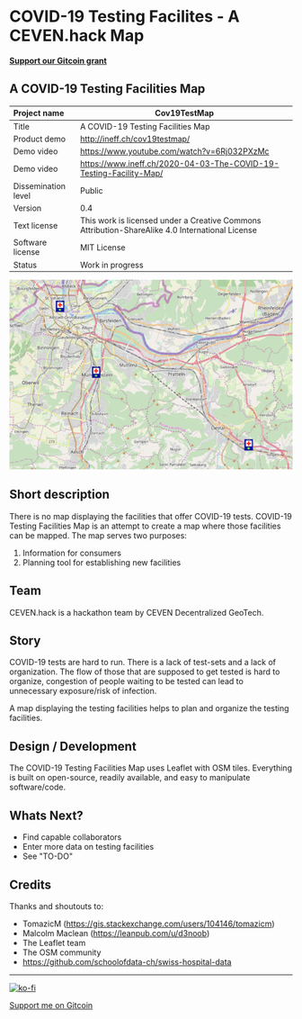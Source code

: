 # COVID-19 Testing Facilites - A CEVEN.hack Map

[**Support our Gitcoin grant**](https://gitcoin.co/grants/700/covid-19-testing-facilities-map)

## A COVID-19 Testing Facilities Map

| Project name        | Cov19TestMap                                                 |
| :------------------ | ------------------------------------------------------------ |
| Title               | A COVID-19 Testing Facilities Map                            |
| Product demo        | http://ineff.ch/cov19testmap/                                |
| Demo video          | https://www.youtube.com/watch?v=6Rj032PXzMc                  |
| Demo video          | https://www.ineff.ch/2020-04-03-The-COVID-19-Testing-Facility-Map/                  |
| Dissemination level | Public                                                       |
| Version             | 0.4                                                          |
| Text license        | This work is licensed under a Creative Commons Attribution-ShareAlike 4.0 International License |
| Software license    | MIT License                                                  |
| Status              | Work in progress                                              |

![Screenshot Map](img/screener_map.png)

## Short description

There is no map displaying the facilities that offer COVID-19 tests. COVID-19 Testing Facilities Map is an attempt to create a map where those facilities can be mapped. The map serves two purposes:

1. Information for consumers
2. Planning tool for establishing new facilities

## Team 

CEVEN.hack is a hackathon team by CEVEN Decentralized GeoTech. 

## Story

COVID-19 tests are hard to run. There is a lack of test-sets and a lack of organization. The flow of those that are supposed to get tested is hard to organize, congestion of people waiting to be tested can lead to unnecessary exposure/risk of infection.

A map displaying the testing facilities helps to plan and organize the testing facilities. 

## Design / Development

The COVID-19 Testing Facilities Map uses Leaflet with OSM tiles. Everything is built on open-source, readily available, and easy to manipulate software/code.

## Whats Next?

- Find capable collaborators
- Enter more data on testing facilities
- See "TO-DO"

## Credits

Thanks and shoutouts to:

- TomazicM (https://gis.stackexchange.com/users/104146/tomazicm) 
- Malcolm Maclean (https://leanpub.com/u/d3noob)
- The Leaflet team
- The OSM community
- https://github.com/schoolofdata-ch/swiss-hospital-data

------

[![ko-fi](https://www.ko-fi.com/img/githubbutton_sm.svg)](https://ko-fi.com/H2H21K2BH)

[Support me on Gitcoin](https://gitcoin.co/grants/700/covid-19-testing-facilities-map)
